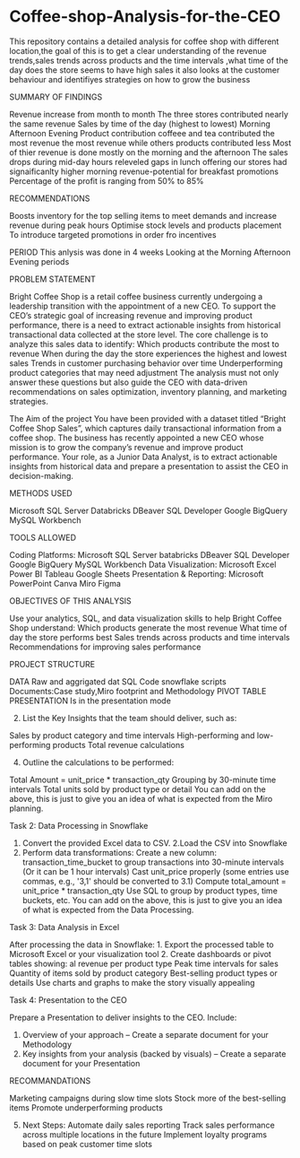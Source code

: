 # Coffee-shop-Analysis-for-the-CEO
This repository contains a detailed  analysis for coffee shop with different location,the goal of this is to get a clear understanding  of the revenue trends,sales trends across  products and the time intervals ,what time of the day does the store seems to have high sales it also looks at the customer behaviour and identifiyes strategies on how to grow the business

SUMMARY OF FINDINGS 

Revenue increase from month to month
The three stores contributed nearly the same revenue
Sales by time of the day (highest to lowest)
Morning 
Afternoon
Evening 
Product contribution  coffeee and tea contributed the most revenue the most revenue while others products contributed less
Most of thier revenue is done mostly on the morning and the afternoon 
The sales drops during mid-day  hours releveled gaps in lunch offering 
our stores had signaificanlty   higher morning revenue-potential for breakfast promotions 
Percentage of the profit is ranging from 50% to 85%


RECOMMENDATIONS

Boosts inventory for the top selling items to meet demands and increase revenue during peak hours
Optimise stock levels  and products placement 
To introduce targeted promotions in order fro incentives

PERIOD
This anlysis was done in 4 weeks Looking at the Morning  Afternoon Evening periods
 
PROBLEM STATEMENT

Bright Coffee Shop is a retail coffee business currently undergoing a leadership transition with the appointment of a new CEO. To support the CEO’s strategic goal of increasing revenue and improving product performance, there is a need to extract actionable insights from historical transactional data collected at the store level.
The core challenge is to analyze this sales data to identify:
Which products contribute the most to revenue
When during the day the store experiences the highest and lowest sales
Trends in customer purchasing behavior over time
Underperforming product categories that may need adjustment
The analysis must not only answer these questions but also guide the CEO with data-driven recommendations on sales optimization, inventory planning, and marketing strategies.

The Aim of the project
You have been provided with a dataset titled “Bright Coffee Shop Sales”, which captures daily transactional information from a coffee shop. The business has recently appointed a new CEO whose mission is to grow the company’s revenue and improve product performance. Your role, as a Junior Data Analyst, is to extract actionable insights from historical data and prepare a presentation to assist the CEO in decision-making.

METHODS USED

Microsoft SQL Server
Databricks
DBeaver
SQL Developer
Google BigQuery
MySQL Workbench

TOOLS ALLOWED

Coding Platforms:
Microsoft SQL Server
batabricks
DBeaver
SQL Developer
Google BigQuery
MySQL Workbench
Data Visualization:
Microsoft Excel
Power BI
Tableau
Google Sheets
Presentation & Reporting:
Microsoft PowerPoint
Canva
Miro
Figma

OBJECTIVES OF THIS ANALYSIS

Use your analytics, SQL, and data visualization skills to help Bright Coffee Shop understand:
Which products generate the most revenue
What time of day the store performs best
Sales trends across products and time intervals
Recommendations for improving sales performance

PROJECT STRUCTURE

DATA Raw and aggrigated dat 
SQL Code snowflake scripts
Documents:Case study,Miro footprint and Methodology
PIVOT TABLE
PRESENTATION Is in the presentation mode

2. List the Key Insights that the team should deliver, such as:
   
Sales by product category and time intervals
High-performing and low-performing products
Total revenue calculations

4. Outline the calculations to be performed:
   
Total Amount = unit_price * transaction_qty
Grouping by 30-minute time intervals
Total units sold by product type or detail
You can add on the above, this is just to give you an idea of what is expected from the Miro planning.

Task 2: Data Processing in Snowflake

1. Convert the provided Excel data to CSV.
2.Load the CSV into Snowflake
3. Perform data transformations:
Create a new column: transaction_time_bucket to group transactions into 30-minute intervals (Or it can be 1 hour intervals)
Cast unit_price properly (some entries use commas, e.g., '3,1' should be converted to 3.1)
Compute total_amount = unit_price * transaction_qty
Use SQL to group by product types, time buckets, etc.
You can add on the above, this is just to give you an idea of what is expected from the Data Processing.

Task 3: Data Analysis in Excel

After processing the data in Snowflake: 1. Export the processed table to Microsoft Excel or your visualization tool 2. Create dashboards or pivot tables showing:
al revenue per product type
Peak time intervals for sales
Quantity of items sold by product category
Best-selling product types or details
Use charts and graphs to make the story visually appealing

Task 4: Presentation to the CEO

Prepare a Presentation to deliver insights to the CEO. Include:
1. Overview of your approach – Create a separate document for your Methodology
2.   Key insights from your analysis (backed by visuals) – Create a separate document for your Presentation
    
RECOMMANDATIONS 

Marketing campaigns during slow time slots
Stock more of the best-selling items
Promote underperforming products

5. Next Steps:
Automate daily sales reporting
Track sales performance across multiple locations in the future
Implement loyalty programs based on peak customer time slots


